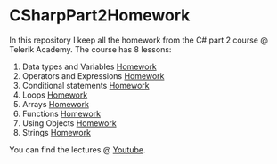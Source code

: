 # CSharpPart2Homework

In this repository I keep all the homework from the C# part 2 course @ Telerik Academy. The course has 8 lessons:

1. Data types and Variables [Homework](https://github.com/TelerikAcademy/JavaScript-Fundamentals/blob/master/03.%20Data%20types%20and%20Variables/README.md)
2. Operators and Expressions [Homework](https://github.com/TelerikAcademy/JavaScript-Fundamentals/blob/master/04.%20Operators%20and%20Expressions/README.md)
3. Conditional statements [Homework](https://github.com/TelerikAcademy/JavaScript-Fundamentals/blob/master/05.%20Conditional%20Statements/README.md)
4. Loops [Homework](https://github.com/TelerikAcademy/JavaScript-Fundamentals/blob/master/06.%20Loops/README.md)
5. Arrays [Homework](https://github.com/TelerikAcademy/JavaScript-Fundamentals/blob/master/07.%20Arrays/README.md)
6. Functions [Homework](https://github.com/TelerikAcademy/JavaScript-Fundamentals/blob/master/08.%20Functions/README.md)
7. Using Objects [Homework](https://github.com/TelerikAcademy/JavaScript-Fundamentals/blob/master/09.%20Using%20Objects/README.md)
8. Strings [Homework](https://github.com/TelerikAcademy/JavaScript-Fundamentals/blob/master/10.%20Strings/README.md)

You can find the lectures @ [Youtube](https://www.youtube.com/channel/UCLC-vbm7OWvpbqzXaoAMGGw).
